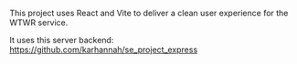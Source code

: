 This project uses React and Vite to deliver a clean user experience for the WTWR service. 

It uses this server backend: https://github.com/karhannah/se_project_express
